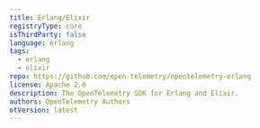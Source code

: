 ```yaml
---
title: Erlang/Elixir
registryType: core
isThirdParty: false
language: erlang
tags:
  - erlang
  - elixir
repo: https://github.com/open-telemetry/opentelemetry-erlang
license: Apache 2.0
description: The OpenTelemetry SDK for Erlang and Elixir.
authors: OpenTelemetry Authors
otVersion: latest
---
```

